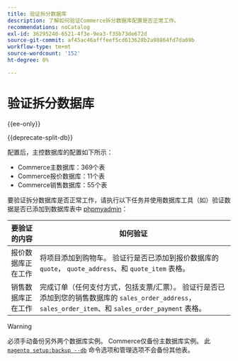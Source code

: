 ```yaml
---
title: 验证拆分数据库
description: 了解如何验证Commerce拆分数据库配置是否正常工作。
recommendations: noCatalog
exl-id: 36295240-6521-4f3e-9ea3-f35b73de672d
source-git-commit: af45ac46afffeef5cd613628b2a98864fd7da69b
workflow-type: tm+mt
source-wordcount: '152'
ht-degree: 0%

---
```


# 验证拆分数据库

{{ee-only}}

{{deprecate-split-db}}

配置后，主控数据库的配置如下所示：

- Commerce主数据库：369个表
- Commerce报价数据库：11个表
- Commerce销售数据库：55个表

要验证拆分数据库是否正常工作，请执行以下任务并使用数据库工具（如）验证数据是否已添加到数据库表中 [phpmyadmin](../../installation/prerequisites/optional-software.md#phpmyadmin)：

| 要验证的内容 | 如何验证 |
| -------------- | ------------- |
| 报价数据库正在工作 | 将项目添加到购物车。 验证行是否已添加到报价数据库的 `quote`， `quote_address`、和 `quote_item` 表格。 |
| 销售数据库正在工作 | 完成订单（任何支付方式，包括支票/汇票）。 验证行是否已添加到您的销售数据库的 `sales_order_address`， `sales_order_item`、和 `sales_order_payment` 表格。 |

>[!WARNING]
>
>必须手动备份另外两个数据库实例。 Commerce仅备份主数据库实例。 此 [`magento setup:backup --db`](../../installation/tutorials/backup.md) 命令选项和管理选项不会备份其他表。

